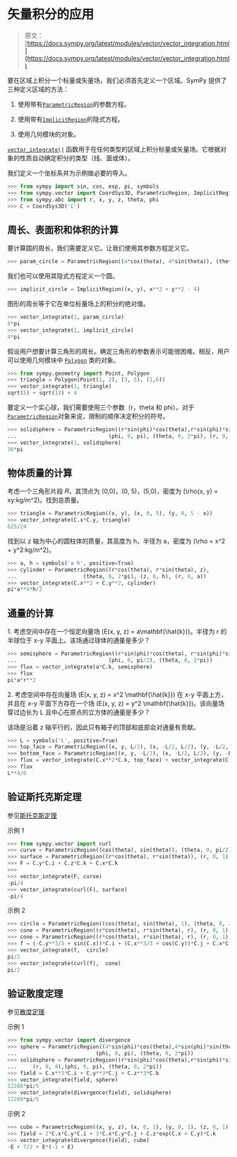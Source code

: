 # 矢量积分的应用

> 原文：[https://docs.sympy.org/latest/modules/vector/vector_integration.html](https://docs.sympy.org/latest/modules/vector/vector_integration.html)

要在区域上积分一个标量或矢量场，我们必须首先定义一个区域。SymPy 提供了三种定义区域的方法：

1.  使用带有[`ParametricRegion`](api/classes.html#sympy.vector.parametricregion.ParametricRegion "sympy.vector.parametricregion.ParametricRegion")的参数方程。

1.  使用带有[`ImplicitRegion`](api/classes.html#sympy.vector.implicitregion.ImplicitRegion "sympy.vector.implicitregion.ImplicitRegion")的隐式方程。

1.  使用几何模块的对象。

[`vector_integrate()`](api/vectorfunctions.html#sympy.vector.integrals.vector_integrate "sympy.vector.integrals.vector_integrate") 函数用于在任何类型的区域上积分标量或矢量场。它根据对象的性质自动确定积分的类型（线、面或体）。

我们定义一个坐标系并为示例做必要的导入。

```py
>>> from sympy import sin, cos, exp, pi, symbols
>>> from sympy.vector import CoordSys3D, ParametricRegion, ImplicitRegion, vector_integrate
>>> from sympy.abc import r, x, y, z, theta, phi
>>> C = CoordSys3D('C') 
```

## 周长、表面积和体积的计算

要计算圆的周长，我们需要定义它。让我们使用其参数方程定义它。

```py
>>> param_circle = ParametricRegion((4*cos(theta), 4*sin(theta)), (theta, 0, 2*pi)) 
```

我们也可以使用其隐式方程定义一个圆。

```py
>>> implicit_circle = ImplicitRegion((x, y), x**2 + y**2 - 4) 
```

图形的周长等于它在单位标量场上的积分的绝对值。

```py
>>> vector_integrate(1, param_circle)
8*pi
>>> vector_integrate(1, implicit_circle)
4*pi 
```

假设用户想要计算三角形的周长。确定三角形的参数表示可能很困难。相反，用户可以使用几何模块中 [`Polygon`](../geometry/polygons.html#sympy.geometry.polygon.Polygon "sympy.geometry.polygon.Polygon") 类的对象。

```py
>>> from sympy.geometry import Point, Polygon
>>> triangle = Polygon(Point(1, 2), (3, 5), (1,6))
>>> vector_integrate(1, triangle)
sqrt(5) + sqrt(13) + 4 
```

要定义一个实心球，我们需要使用三个参数（r，theta 和 phi）。对于[`ParametricRegion`](api/classes.html#sympy.vector.parametricregion.ParametricRegion "sympy.vector.parametricregion.ParametricRegion")对象来说，限制的顺序决定积分的符号。

```py
>>> solidsphere = ParametricRegion((r*sin(phi)*cos(theta),r*sin(phi)*sin(theta), r*cos(phi)),
...                             (phi, 0, pi), (theta, 0, 2*pi), (r, 0, 3))
>>> vector_integrate(1, solidsphere)
36*pi 
```

## 物体质量的计算

考虑一个三角形片段 𝑅，其顶点为 (0,0)，(0, 5)，(5,0)，密度为 \(\rho(x, y) = xy\:kg/m^2\)。找到总质量。

```py
>>> triangle = ParametricRegion((x, y), (x, 0, 5), (y, 0, 5 - x))
>>> vector_integrate(C.x*C.y, triangle)
625/24 
```

找到以 z 轴为中心的圆柱体的质量，其高度为 h，半径为 a，密度为 \(\rho = x^2 + y^2\:kg/m^2\)。

```py
>>> a, h = symbols('a h', positive=True)
>>> cylinder = ParametricRegion((r*cos(theta), r*sin(theta), z),
...                     (theta, 0, 2*pi), (z, 0, h), (r, 0, a))
>>> vector_integrate(C.x**2 + C.y**2, cylinder)
pi*a**4*h/2 
```

## 通量的计算

1\. 考虑空间中存在一个恒定向量场 \(E(x, y, z) = a\mathbf{\hat{k}}\)。半径为 r 的半球位于 x-y 平面上。该场通过球体的通量是多少？

```py
>>> semisphere = ParametricRegion((r*sin(phi)*cos(theta), r*sin(phi)*sin(theta), r*cos(phi)),\
...                             (phi, 0, pi/2), (theta, 0, 2*pi))
>>> flux = vector_integrate(a*C.k, semisphere)
>>> flux
pi*a*r**2 
```

2\. 考虑空间中存在向量场 \(E(x, y, z) = x^2 \mathbf{\hat{k}}\) 在 x-y 平面上方，并且在 x-y 平面下方存在一个场 \(E(x, y, z) = y^2 \mathbf{\hat{k}}\)。该向量场穿过边长为 L 且中心在原点的立方体的通量是多少？

该场是沿着 z 轴平行的，因此只有箱子的顶部和底部会对通量有贡献。

```py
>>> L = symbols('L', positive=True)
>>> top_face = ParametricRegion((x, y, L/2), (x, -L/2, L/2), (y, -L/2, L/2))
>>> bottom_face = ParametricRegion((x, y, -L/2), (x, -L/2, L/2), (y, -L/2, L/2))
>>> flux = vector_integrate(C.x**2*C.k, top_face) + vector_integrate(C.y**2*C.k, bottom_face)
>>> flux
L**4/6 
```

## 验证斯托克斯定理

参见[斯托克斯定理](https://en.wikipedia.org/wiki/Stokes%27_theorem)

示例 1

```py
>>> from sympy.vector import curl
>>> curve = ParametricRegion((cos(theta), sin(theta)), (theta, 0, pi/2))
>>> surface = ParametricRegion((r*cos(theta), r*sin(theta)), (r, 0, 1), (theta, 0, pi/2))
>>> F = C.y*C.i + C.z*C.k + C.x*C.k
>>>
>>> vector_integrate(F, curve)
-pi/4
>>> vector_integrate(curl(F), surface)
-pi/4 
```

示例 2

```py
>>> circle = ParametricRegion((cos(theta), sin(theta), 1), (theta, 0, 2*pi))
>>> cone = ParametricRegion((r*cos(theta), r*sin(theta), r), (r, 0, 1), (theta, 0, 2*pi))
>>> cone = ParametricRegion((r*cos(theta), r*sin(theta), r), (r, 0, 1), (theta, 0, 2*pi))
>>> f = (-C.y**3/3 + sin(C.x))*C.i + (C.x**3/3 + cos(C.y))*C.j + C.x*C.y*C.z*C.k
>>> vector_integrate(f,  circle)
pi/2
>>> vector_integrate(curl(f),  cone)
pi/2 
```

## 验证散度定理

参见[散度定理](https://en.wikipedia.org/wiki/Divergence_theorem)

示例 1

```py
>>> from sympy.vector import divergence
>>> sphere = ParametricRegion((4*sin(phi)*cos(theta),4*sin(phi)*sin(theta), 4*cos(phi)),
...                         (phi, 0, pi), (theta, 0, 2*pi))
>>> solidsphere = ParametricRegion((r*sin(phi)*cos(theta),r*sin(phi)*sin(theta), r*cos(phi)),
...     (r, 0, 4),(phi, 0, pi), (theta, 0, 2*pi))
>>> field = C.x**3*C.i + C.y**3*C.j + C.z**3*C.k
>>> vector_integrate(field, sphere)
12288*pi/5
>>> vector_integrate(divergence(field), solidsphere)
12288*pi/5 
```

示例 2

```py
>>> cube = ParametricRegion((x, y, z), (x, 0, 1), (y, 0, 1), (z, 0, 1))
>>> field = 2*C.x*C.y*C.i + 3*C.x*C.y*C.j + C.z*exp(C.x + C.y)*C.k
>>> vector_integrate(divergence(field), cube)
-E + 7/2 + E*(-1 + E) 
```
